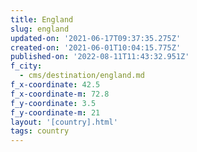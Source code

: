 ```yaml
---
title: England
slug: england
updated-on: '2021-06-17T09:37:35.275Z'
created-on: '2021-06-01T10:04:15.775Z'
published-on: '2022-08-11T11:43:32.951Z'
f_city:
  - cms/destination/england.md
f_x-coordinate: 42.5
f_x-coordinate-m: 72.8
f_y-coordinate: 3.5
f_y-coordinate-m: 21
layout: '[country].html'
tags: country
---
```




